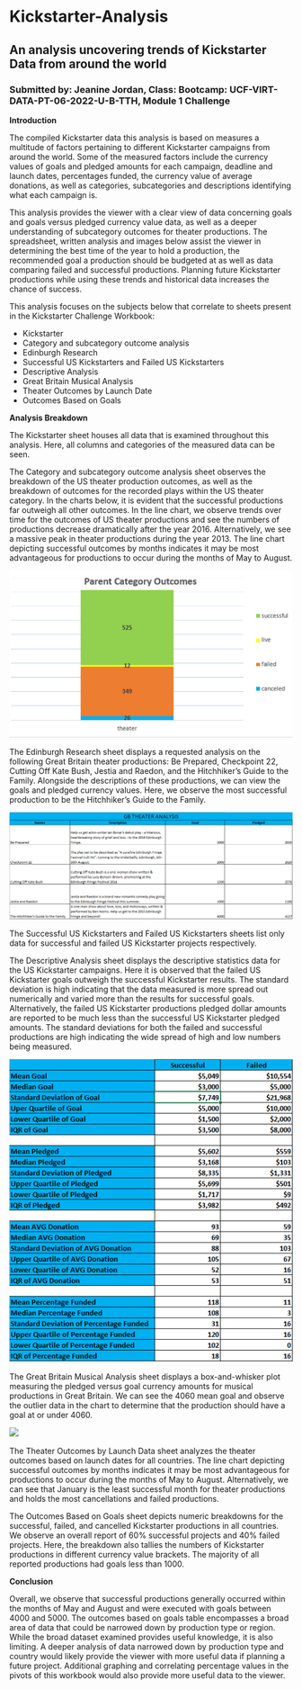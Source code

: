 # Kickstarter-Analysis
## An analysis uncovering trends of Kickstarter Data from around the world 

### Submitted by: Jeanine Jordan, Class: Bootcamp: UCF-VIRT-DATA-PT-06-2022-U-B-TTH, Module 1 Challenge


**Introduction**

The compiled Kickstarter data this analysis is based on measures a multitude of factors pertaining to different Kickstarter campaigns from around the world. Some of the measured factors include the currency values of goals and pledged amounts for each campaign, deadline and launch dates, percentages funded, the currency value of average donations, as well as categories, subcategories and descriptions identifying what each campaign is.  

This analysis provides the viewer with a clear view of data concerning goals and goals versus pledged currency value data, as well as a deeper understanding of subcategory outcomes for theater productions. The spreadsheet, written analysis and images below assist the viewer in determining the best time of the year to hold a production, the recommended goal a production should be budgeted at as well as data comparing failed and successful productions. Planning future Kickstarter productions while using these trends and historical data increases the chance of success.   

This analysis focuses on the subjects below that correlate to sheets present in the Kickstarter Challenge Workbook:
* Kickstarter
* Category and subcategory outcome analysis
* Edinburgh Research
* Successful US Kickstarters and Failed US Kickstarters
* Descriptive Analysis
* Great Britain Musical Analysis
* Theater Outcomes by Launch Date
* Outcomes Based on Goals

**Analysis Breakdown**

The Kickstarter sheet houses all data that is examined throughout this analysis. Here, all columns and categories of the measured data can be seen. 

The Category and subcategory outcome analysis sheet observes the breakdown of the US theater production outcomes, as well as the breakdown of outcomes for the recorded plays within the US theater category. In the charts below, it is evident that the successful productions far outweigh all other outcomes. In the line chart, we observe trends over time for the outcomes of US theater productions and see the numbers of productions decrease dramatically after the year 2016. Alternatively, we see a massive peak in theater productions during the year 2013. The line chart depicting successful outcomes by months indicates it may be most advantageous for productions to occur during the months of May to August. 

![](Resources/Parent_Category_Outcomes_Image.png)

The Edinburgh Research sheet displays a requested analysis on the following Great Britain theater productions: Be Prepared, Checkpoint 22, Cutting Off Kate Bush, Jestia and Raedon, and the Hitchhiker’s Guide to the Family. Alongside the descriptions of these productions, we can view the goals and pledged currency values. Here, we observe the most successful production to be the Hitchhiker’s Guide to the Family. 

![](Resources/Great_Britain_Theater_Analysis.PNG)

The Successful US Kickstarters and Failed US Kickstarters sheets list only data for successful and failed US Kickstarter projects respectively. 

The Descriptive Analysis sheet displays the descriptive statistics data for the US Kickstarter campaigns. Here it is observed that the failed US Kickstarter goals outweigh the successful Kickstarter results. The standard deviation is high indicating that the data measured is more spread out numerically and varied more than the results for successful goals. Alternatively, the failed US Kickstarter productions pledged dollar amounts are reported to be much less than the successful US Kickstarter pledged amounts. The standard deviations for both the failed and successful productions are high indicating the wide spread of high and low numbers being measured. 

![](Resources/Descriptive_Analysis_Image.PNG)

The Great Britain Musical Analysis sheet displays a box-and-whisker plot measuring the pledged versus goal currency amounts for musical productions in Great Britain. We can see the 4060 mean goal and observe the outlier data in the chart to determine that the production should have a goal at or under 4060.

![](Resources/Pledged_vs_Goal20%GB_Image.PNG)

The Theater Outcomes by Launch Data sheet analyzes the theater outcomes based on launch dates for all countries. The line chart depicting successful outcomes by months indicates it may be most advantageous for productions to occur during the months of May to August. Alternatively, we can see that January is the least successful month for theater productions and holds the most cancellations and failed productions. 

The Outcomes Based on Goals sheet depicts numeric breakdowns for the successful, failed, and cancelled Kickstarter productions in all countries. We observe an overall report of 60% successful projects and 40% failed projects. Here, the breakdown also tallies the numbers of Kickstarter productions in different currency value brackets. The majority of all reported productions had goals less than 1000. 

**Conclusion**

Overall, we observe that successful productions generally occurred within the months of May and August and were executed with goals between 4000 and 5000. The outcomes based on goals table encompasses a broad area of data that could be narrowed down by production type or region. While the broad dataset examined provides useful knowledge, it is also limiting. A deeper analysis of data narrowed down by production type and country would likely provide the viewer with more useful data if planning a future project.  Additional graphing and correlating percentage values in the pivots of this workbook would also provide more useful data to the viewer. 
